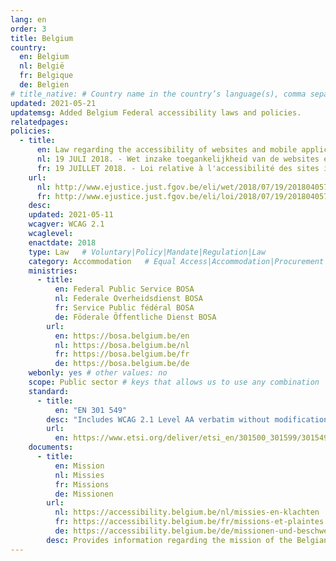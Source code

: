 ```yaml
---
lang: en
order: 3
title: Belgium
country:
  en: Belgium
  nl: België
  fr: Belgique
  de: Belgien
# title_native: # Country name in the country’s language(s), comma separated. For Switzerland: Schweiz, Suisse, Svizzera, Svizra
updated: 2021-05-21
updatemsg: Added Belgium Federal accessibility laws and policies.
relatedpages:
policies:
  - title:
      en: Law regarding the accessibility of websites and mobile applications for public bodies
      nl: 19 JULI 2018. - Wet inzake toegankelijkheid van de websites en mobiele applicaties van overheidsinstanties
      fr: 19 JUILLET 2018. - Loi relative à l'accessibilité des sites internet et des applications mobiles des organismes du secteur public
    url:
      nl: http://www.ejustice.just.fgov.be/eli/wet/2018/07/19/2018040577/staatsblad
      fr: http://www.ejustice.just.fgov.be/eli/loi/2018/07/19/2018040577/moniteur      
    desc: 
    updated: 2021-05-11
    wcagver: WCAG 2.1
    wcaglevel:
    enactdate: 2018
    type: Law   # Voluntary|Policy|Mandate|Regulation|Law
    category: Accommodation   # Equal Access|Accommodation|Procurement|Proposed
    ministries:
      - title:
          en: Federal Public Service BOSA
          nl: Federale Overheidsdienst BOSA
          fr: Service Public fédéral BOSA
          de: Föderale Öffentliche Dienst BOSA
        url:
          en: https://bosa.belgium.be/en
          nl: https://bosa.belgium.be/nl
          fr: https://bosa.belgium.be/fr
          de: https://bosa.belgium.be/de
    webonly: yes # other values: no
    scope: Public sector # keys that allows us to use any combination
    standard:
      - title:
          en: "EN 301 549"
        desc: "Includes WCAG 2.1 Level AA verbatim without modifications for Web content, and WCAG 2.1 Level AA as interpreted by WCAG2ICT for non-Web documentation and software."
        url:
          en: https://www.etsi.org/deliver/etsi_en/301500_301599/301549/02.01.02_60/en_301549v020102p.pdf
    documents:
      - title:
          en: Mission
          nl: Missies
          fr: Missions
          de: Missionen
        url:
          nl: https://accessibility.belgium.be/nl/missies-en-klachten
          fr: https://accessibility.belgium.be/fr/missions-et-plaintes
          de: https://accessibility.belgium.be/de/missionen-und-beschwerden
        desc: Provides information regarding the mission of the Belgian control bodies and procedures and laws regarding the transposition of EU 2016/2102 into Belgian law. Full transposition also required regional decrees and ordonnances listed here.
---
```

